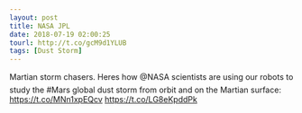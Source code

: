 ```yaml
---
layout: post
title: NASA JPL
date: 2018-07-19 02:00:25
tourl: http://t.co/gcM9d1YLUB
tags: [Dust Storm]
---
```

Martian storm chasers.
Heres how @NASA scientists are using our robots to study the #Mars global dust storm from orbit and on the Martian surface: https://t.co/MNn1xpEQcv https://t.co/LG8eKpddPk